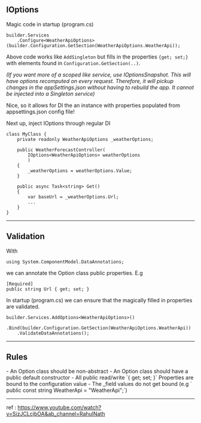 <h2>IOptions </h2>
Magic code in startup (program.cs)

```
builder.Services
    .Configure<WeatherApiOptions>(builder.Configuration.GetSection(WeatherApiOptions.WeatherApi));
```

Above code works like `AddSingleton` but fills in the properties `{get; set;}`
with elements found in `Configuration.GetSection(..)`.

_(If you want more of a scoped like service, use IOptionsSnapshot. 
This will have options recomputed on every request.
Therefore, it will pickup changes in the appSettings.json without having to rebuild the app.
It cannot be injected into a Singleton service)_

Nice, so it allows for DI the an instance with properties populated from appsettings.json config file!

Next up, inject IOptions through regular DI
```
class MyClass {
    private readonly WeatherApiOptions _weatherOptions;

    public WeatherForecastController(
        IOptions<WeatherApiOptions> weatherOptions
        )
    {
        _weatherOptions = weatherOptions.Value;
    }
    
    public async Task<string> Get()
    {
        var baseUrl = _weatherOptions.Url;
        ...
    }
}
```

---
<h2>Validation</h2>
With 

`using System.ComponentModel.DataAnnotations;`

we can annotate the Option class public properties.
E.g 
```
[Required]
public string Url { get; set; } 
```

In startup (program.cs) we can ensure that the magically filled in properties are validated.
```
builder.Services.AddOptions<WeatherApiOptions>()
    .Bind(builder.Configuration.GetSection(WeatherApiOptions.WeatherApi))
    .ValidateDataAnnotations();
```

---
<h2>Rules</h2>
- An Option class should be non-abstract
- An Option class should have a public default constructor
- All public read/write `{ get; set; }` Properties are bound to the configuration value
- The _field values do not get bound
  (e.g `    public const string WeatherApi = "WeatherApi";`)

---
ref : https://www.youtube.com/watch?v=SizJCLcjbOA&ab_channel=RahulNath